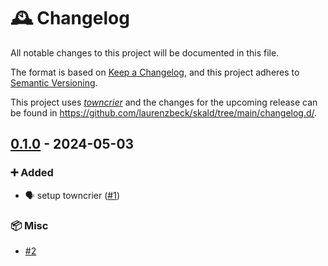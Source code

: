 # 🕰️ Changelog

All notable changes to this project will be documented in this file.

The format is based on [Keep a Changelog](https://keepachangelog.com/en/1.0.0/), and this project adheres to [Semantic Versioning](https://semver.org/spec/v2.0.0.html).

This project uses [*towncrier*](https://towncrier.readthedocs.io/) and the changes for the upcoming release can be found in <https://github.com/laurenzbeck/skald/tree/main/changelog.d/>.

<!-- towncrier release notes start -->

## [0.1.0](https://github.com/laurenzbeck/skald/tree/0.1.0) - 2024-05-03


### ➕ Added

- 🗣️ setup towncrier ([#1](https://github.com/laurenzbeck/skald/issues/1))

### 📦 Misc

- [#2](https://github.com/laurenzbeck/skald/issues/2)
